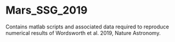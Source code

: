 # Mars_SSG_2019

Contains matlab scripts and associated data required to reproduce numerical results of Wordsworth et al. 2019, Nature Astronomy.



